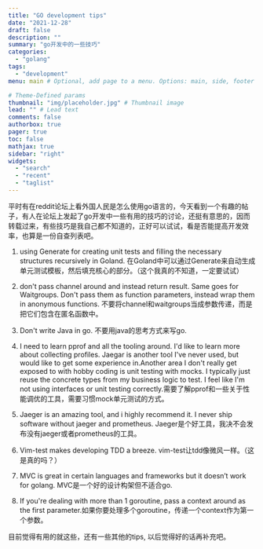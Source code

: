 ```yaml
---
title: "GO development tips"
date: "2021-12-28"
draft: false
description: ""
summary: "go开发中的一些技巧"
categories:
  - "golang"
tags:
  - "development"
menu: main # Optional, add page to a menu. Options: main, side, footer

# Theme-Defined params
thumbnail: "img/placeholder.jpg" # Thumbnail image
lead: "" # Lead text
comments: false 
authorbox: true 
pager: true 
toc: false
mathjax: true 
sidebar: "right" 
widgets: 
  - "search"
  - "recent"
  - "taglist"
---
```


平时有在reddit论坛上看外国人民是怎么使用go语言的，今天看到一个有趣的帖子，有人在论坛上发起了go开发中一些有用的技巧的讨论，还挺有意思的，因而转载过来，有些技巧是我自己都不知道的，正好可以试试，看是否能提高开发效率，也算是一份自查列表吧。

1. using Generate for creating unit tests and filling the necessary structures recursively in Goland. 在Goland中可以通过Generate来自动生成单元测试模板，然后填充核心的部分。（这个我真的不知道，一定要试试）
   
2. don't pass channel around and instead return result. Same goes for Waitgroups. Don't pass them as function parameters, instead wrap them in anonymous functions. 不要将channel和waitgroups当成参数传递，而是把它们包含在匿名函数中。


3. Don't write Java in go. 不要用java的思考方式来写go.


4. I need to learn pprof and all the tooling around. I'd like to learn more about collecting profiles. Jaegar is another tool I've never used, but would like to get some experience in.Another area I don't really get exposed to with hobby coding is unit testing with mocks. I typically just reuse the concrete types from my business logic to test. I feel like I'm not using interfaces or unit testing correctly.需要了解pprof和一些关于性能调优的工具，需要习惯mock单元测试的方式。


5. Jaeger is an amazing tool, and i highly recommend it. I never ship software without jaeger and prometheus. Jaeger是个好工具，我决不会发布没有jaeger或者prometheus的工具。


6. Vim-test makes developing TDD a breeze. vim-test让tdd像微风一样。（这是真的吗？）


7. MVC is great in certain languages and frameworks but it doesn’t work for golang. MVC是一个好的设计构架但不适合go.


8. If you're dealing with more than 1 goroutine, pass a context around as the first parameter.如果你要处理多个goroutine，传递一个context作为第一个参数。


目前觉得有用的就这些，还有一些其他的tips, 以后觉得好的话再补充吧。
